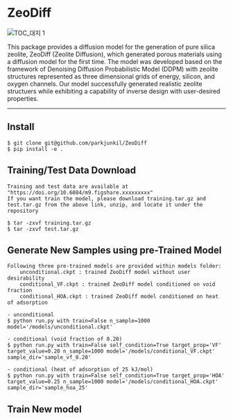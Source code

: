 # ZeoDiff

![TOC_대지 1](https://github.com/parkjunkil/ZeoDiff/assets/88761984/55831179-9b07-456c-ae6f-0692a7ad964c)

This package provides a diffusion model for the generation of pure silica zeolite, ZeoDiff (Zeolite Diffusion), which generated porous materials using a diffusion model for the first time. The model was developed based on the framework of Denoising Diffusion Probabilistic Model (DDPM) with zeolite structures represented as three dimensional grids of energy, silicon, and oxygen channels. Our model successfully generated realistic zeolite structuers while exhibiting a capability of inverse design with user-desired properties.


---

## Install
    
    $ git clone git@github.com/parkjunkil/ZeoDiff
    $ pip install -e .

## Training/Test Data Download
    
    Training and test data are available at "https://doi.org/10.6084/m9.figshare.xxxxxxxxx"
    If you want train the model, please download training.tar.gz and test.tar.gz from the above link, unzip, and locate it under the repository
    
    $ tar -zxvf training.tar.gz
    $ tar -zxvf test.tar.gz
    
## Generate New Samples using pre-Trained Model
    
    Following three pre-trained models are provided within models folder:
        unconditional.ckpt : trained ZeoDiff model without user desirability
        conditional_VF.ckpt : trained ZeoDiff model conditioned on void fraction
        conditional_HOA.ckpt : trained ZeoDiff model conditioned on heat of adsorption

    - unconditional 
    $ python run.py with train=False n_sample=1000 model='/models/unconditional.ckpt'

    - conditional (void fraction of 0.20)
    $ python run.py with train=False self_condition=True target_prop='VF' target_value=0.20 n_sample=1000 model='/models/conditional_VF.ckpt' sample_dir='sample_vf_0.20'
    
    - conditional (heat of adsorption of 25 kJ/mol)
    $ python run.py with train=False self_condition=True target_prop='HOA' target_value=0.25 n_sample=1000 model='/models/conditional_HOA.ckpt' sample_dir='sample_hoa_25'

## Train New model
    
